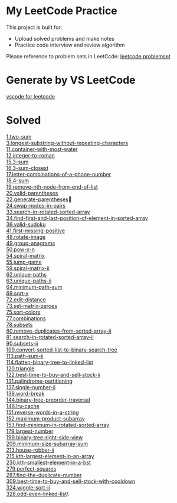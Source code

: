 # My LeetCode Practice

This project is built for:

- Upload solved problems and make notes
- Practice code interview and review algorithm

Please reference to problem sets in LeetCcde: [leetcode problemset](https://leetcode.com/problemset/all/)

# Generate by VS LeetCode

[vscode for leetcode](https://marketplace.visualstudio.com/items?itemName=shengchen.vscode-leetcode)

# Solved

[1.two-sum](https://github.com/oasis10702/leetcode/blob/master/easy/1.two-sum.js)\
[3.longest-substring-without-repeating-characters](https://github.com/oasis10702/leetcode/blob/master/medium/3.longest-substring-without-repeating-characters.js)\
[11.container-with-most-water](https://github.com/oasis10702/leetcode/blob/master/medium/11.container-with-most-water.js)\
[12.integer-to-roman](https://github.com/oasis10702/leetcode/blob/master/medium/12.integer-to-roman.js)\
[15.3-sum](https://github.com/oasis10702/leetcode/blob/master/medium/15.3-sum.js)\
[16.3-sum-closest](https://github.com/oasis10702/leetcode/blob/master/medium/16.3-sum-closest.js)\
[17.letter-combinations-of-a-phone-number](https://github.com/oasis10702/leetcode/blob/master/medium/17.letter-combinations-of-a-phone-number.js)\
[18.4-sum](https://github.com/oasis10702/leetcode/blob/master/medium/18.4-sum.js)\
[19.remove-nth-node-from-end-of-list](https://github.com/oasis10702/leetcode/blob/master/medium/19.remove-nth-node-from-end-of-list.js)\
[20.valid-parentheses](https://github.com/oasis10702/leetcode/blob/master/easy/20.valid-parentheses.js)\
[22.generate-parentheses](https://github.com/oasis10702/leetcode/blob/master/medium/22.generate-parentheses.js)\
[24.swap-nodes-in-pairs](https://github.com/oasis10702/leetcode/blob/master/medium/24.swap-nodes-in-pairs.js)\
[33.search-in-rotated-sorted-array](https://github.com/oasis10702/leetcode/blob/master/medium/33.search-in-rotated-sorted-array.js)\
[34.find-first-and-last-position-of-element-in-sorted-array](https://github.com/oasis10702/leetcode/blob/master/medium/34.find-first-and-last-position-of-element-in-sorted-array.js)\
[36.valid-sudoku](https://github.com/oasis10702/leetcode/blob/master/medium/36.valid-sudoku.js)\
[41.first-missing-positive](https://github.com/oasis10702/leetcode/blob/master/hard/41.first-missing-positive.js)\
[48.rotate-image](https://github.com/oasis10702/leetcode/blob/master/medium/48.rotate-image.js)\
[49.group-anagrams](https://github.com/oasis10702/leetcode/blob/master/medium/49.group-anagrams.js)\
[50.pow-x-n](https://github.com/oasis10702/leetcode/blob/master/medium/50.pow-x-n.js)\
[54.spiral-matrix](https://github.com/oasis10702/leetcode/blob/master/medium/54.spiral-matrix.js)\
[55.jump-game](https://github.com/oasis10702/leetcode/blob/master/medium/55.jump-game.js)\
[59.spiral-matrix-ii](https://github.com/oasis10702/leetcode/blob/master/medium/59.spiral-matrix-ii.js)\
[62.unique-paths](https://github.com/oasis10702/leetcode/blob/master/medium/62.unique-paths.js)\
[63.unique-paths-ii](https://github.com/oasis10702/leetcode/blob/master/medium/63.unique-paths-ii.js)\
[64.minimum-path-sum](https://github.com/oasis10702/leetcode/blob/master/medium/64.minimum-path-sum.js)\
[69.sqrt-x](https://github.com/oasis10702/leetcode/blob/master/easy/69.sqrt-x.js)\
[72.edit-distance](https://github.com/oasis10702/leetcode/blob/master/hard/72.edit-distance.js)\
[73.set-matrix-zeroes](https://github.com/oasis10702/leetcode/blob/master/medium/73.set-matrix-zeroes.js)\
[75.sort-colors](https://github.com/oasis10702/leetcode/blob/master/medium/75.sort-colors.js)\
[77.combinations](https://github.com/oasis10702/leetcode/blob/master/medium/77.combinations.js)\
[78.subsets](https://github.com/oasis10702/leetcode/blob/master/medium/78.subsets.js)\
[80.remove-duplicates-from-sorted-array-ii](https://github.com/oasis10702/leetcode/blob/master/medium/780.remove-duplicates-from-sorted-array-ii.js)\
[81.search-in-rotated-sorted-array-ii](https://github.com/oasis10702/leetcode/blob/master/medium/81.search-in-rotated-sorted-array-ii.js)\
[90.subsets-ii](https://github.com/oasis10702/leetcode/blob/master/medium/90.subsets-ii.js)\
[109.convert-sorted-list-to-binary-search-tree](https://github.com/oasis10702/leetcode/blob/master/medium/109.convert-sorted-list-to-binary-search-tree.js)\
[113.path-sum-ii](https://github.com/oasis10702/leetcode/blob/master/medium/113.path-sum-ii.js)\
[114.flatten-binary-tree-to-linked-list](https://github.com/oasis10702/leetcode/blob/master/medium/114.flatten-binary-tree-to-linked-list.js)\
[120.triangle](https://github.com/oasis10702/leetcode/blob/master/medium/120.triangle.js)\
[122.best-time-to-buy-and-sell-stock-ii](https://github.com/oasis10702/leetcode/blob/master/medium/122.best-time-to-buy-and-sell-stock-ii.js)\
[131.palindrome-partitioning](https://github.com/oasis10702/leetcode/blob/master/medium/131.palindrome-partitioning.js)\
[137.single-number-ii](https://github.com/oasis10702/leetcode/blob/master/medium/137.single-number-ii.js)\
[139.word-break](https://github.com/oasis10702/leetcode/blob/master/medium/139.word-break.js)\
[144.binary-tree-preorder-traversal](https://github.com/oasis10702/leetcode/blob/master/medium/144.binary-tree-preorder-traversal.js)\
[146.lru-cache](https://github.com/oasis10702/leetcode/blob/master/medium/146.lru-cache.js)\
[151.reverse-words-in-a-string](https://github.com/oasis10702/leetcode/blob/master/medium/151.reverse-words-in-a-string.js)\
[152.maximum-product-subarray](https://github.com/oasis10702/leetcode/blob/master/medium/152.maximum-product-subarray.js)\
[153.find-minimum-in-rotated-sorted-array](https://github.com/oasis10702/leetcode/blob/master/medium/153.find-minimum-in-rotated-sorted-array)\
[179.largest-number](https://github.com/oasis10702/leetcode/blob/master/medium/179.largest-number)\
[199.binary-tree-right-side-view](https://github.com/oasis10702/leetcode/blob/master/medium/199.binary-tree-right-side-view)\
[209.minimum-size-subarray-sum](https://github.com/oasis10702/leetcode/blob/master/medium/209.minimum-size-subarray-sum)\
[213.house-robber-ii](https://github.com/oasis10702/leetcode/blob/master/medium/213.house-robber-ii)\
[215.kth-largest-element-in-an-array](https://github.com/oasis10702/leetcode/blob/master/medium/215.kth-largest-element-in-an-array)\
[230.kth-smallest-element-in-a-bst](https://github.com/oasis10702/leetcode/blob/master/medium/230.kth-smallest-element-in-a-bst)\
[279.perfect-squares](https://github.com/oasis10702/leetcode/blob/master/medium/279.perfect-squares)\
[287.find-the-duplicate-number](https://github.com/oasis10702/leetcode/blob/master/medium/287.find-the-duplicate-number)\
[309.best-time-to-buy-and-sell-stock-with-cooldown](https://github.com/oasis10702/leetcode/blob/master/medium/309.best-time-to-buy-and-sell-stock-with-cooldown)\
[324.wiggle-sort-ii](https://github.com/oasis10702/leetcode/blob/master/medium/324.wiggle-sort-ii)\
[328.odd-even-linked-list](https://github.com/oasis10702/leetcode/blob/master/medium/328.odd-even-linked-list)\
